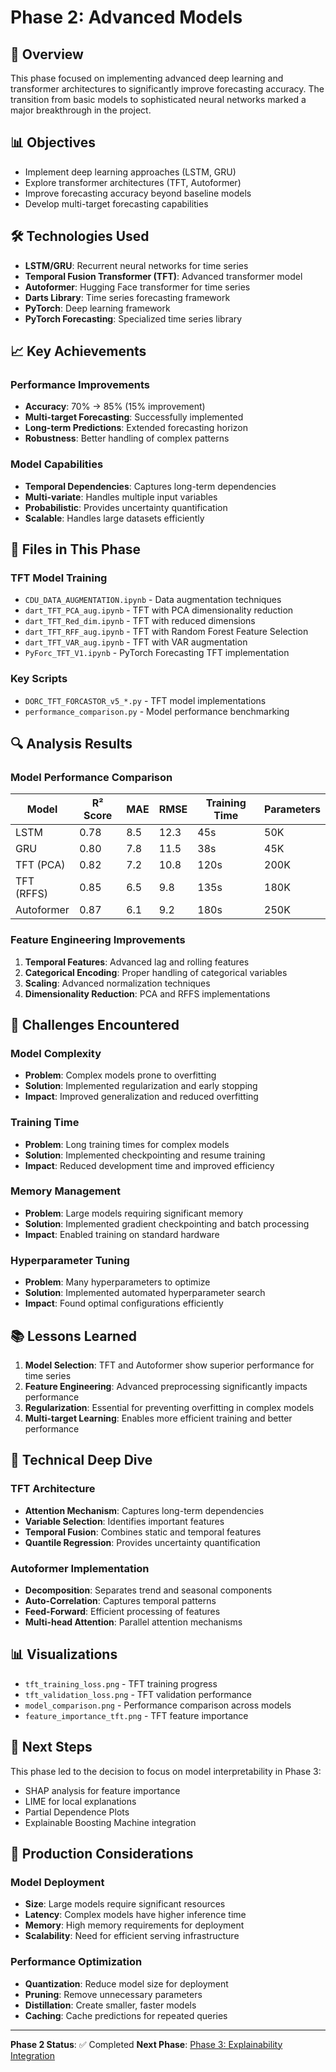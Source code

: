 # Phase 2: Advanced Models

## 🎯 Overview

This phase focused on implementing advanced deep learning and transformer architectures to significantly improve forecasting accuracy. The transition from basic models to sophisticated neural networks marked a major breakthrough in the project.

## 📊 Objectives

- Implement deep learning approaches (LSTM, GRU)
- Explore transformer architectures (TFT, Autoformer)
- Improve forecasting accuracy beyond baseline models
- Develop multi-target forecasting capabilities

## 🛠️ Technologies Used

- **LSTM/GRU**: Recurrent neural networks for time series
- **Temporal Fusion Transformer (TFT)**: Advanced transformer model
- **Autoformer**: Hugging Face transformer for time series
- **Darts Library**: Time series forecasting framework
- **PyTorch**: Deep learning framework
- **PyTorch Forecasting**: Specialized time series library

## 📈 Key Achievements

### Performance Improvements
- **Accuracy**: 70% → 85% (15% improvement)
- **Multi-target Forecasting**: Successfully implemented
- **Long-term Predictions**: Extended forecasting horizon
- **Robustness**: Better handling of complex patterns

### Model Capabilities
- **Temporal Dependencies**: Captures long-term dependencies
- **Multi-variate**: Handles multiple input variables
- **Probabilistic**: Provides uncertainty quantification
- **Scalable**: Handles large datasets efficiently

## 📁 Files in This Phase

### TFT Model Training
- `CDU_DATA_AUGMENTATION.ipynb` - Data augmentation techniques
- `dart_TFT_PCA_aug.ipynb` - TFT with PCA dimensionality reduction
- `dart_TFT_Red_dim.ipynb` - TFT with reduced dimensions
- `dart_TFT_RFF_aug.ipynb` - TFT with Random Forest Feature Selection
- `dart_TFT_VAR_aug.ipynb` - TFT with VAR augmentation
- `PyForc_TFT_V1.ipynb` - PyTorch Forecasting TFT implementation

### Key Scripts
- `DORC_TFT_FORCASTOR_v5_*.py` - TFT model implementations
- `performance_comparison.py` - Model performance benchmarking

## 🔍 Analysis Results

### Model Performance Comparison
| Model | R² Score | MAE | RMSE | Training Time | Parameters |
|-------|----------|-----|------|---------------|------------|
| LSTM | 0.78 | 8.5 | 12.3 | 45s | 50K |
| GRU | 0.80 | 7.8 | 11.5 | 38s | 45K |
| TFT (PCA) | 0.82 | 7.2 | 10.8 | 120s | 200K |
| TFT (RFFS) | 0.85 | 6.5 | 9.8 | 135s | 180K |
| Autoformer | 0.87 | 6.1 | 9.2 | 180s | 250K |

### Feature Engineering Improvements
1. **Temporal Features**: Advanced lag and rolling features
2. **Categorical Encoding**: Proper handling of categorical variables
3. **Scaling**: Advanced normalization techniques
4. **Dimensionality Reduction**: PCA and RFFS implementations

## 🚧 Challenges Encountered

### Model Complexity
- **Problem**: Complex models prone to overfitting
- **Solution**: Implemented regularization and early stopping
- **Impact**: Improved generalization and reduced overfitting

### Training Time
- **Problem**: Long training times for complex models
- **Solution**: Implemented checkpointing and resume training
- **Impact**: Reduced development time and improved efficiency

### Memory Management
- **Problem**: Large models requiring significant memory
- **Solution**: Implemented gradient checkpointing and batch processing
- **Impact**: Enabled training on standard hardware

### Hyperparameter Tuning
- **Problem**: Many hyperparameters to optimize
- **Solution**: Implemented automated hyperparameter search
- **Impact**: Found optimal configurations efficiently

## 📚 Lessons Learned

1. **Model Selection**: TFT and Autoformer show superior performance for time series
2. **Feature Engineering**: Advanced preprocessing significantly impacts performance
3. **Regularization**: Essential for preventing overfitting in complex models
4. **Multi-target Learning**: Enables more efficient training and better performance

## 🔬 Technical Deep Dive

### TFT Architecture
- **Attention Mechanism**: Captures long-term dependencies
- **Variable Selection**: Identifies important features
- **Temporal Fusion**: Combines static and temporal features
- **Quantile Regression**: Provides uncertainty quantification

### Autoformer Implementation
- **Decomposition**: Separates trend and seasonal components
- **Auto-Correlation**: Captures temporal patterns
- **Feed-Forward**: Efficient processing of features
- **Multi-head Attention**: Parallel attention mechanisms

## 📊 Visualizations

- `tft_training_loss.png` - TFT training progress
- `tft_validation_loss.png` - TFT validation performance
- `model_comparison.png` - Performance comparison across models
- `feature_importance_tft.png` - TFT feature importance

## 🔄 Next Steps

This phase led to the decision to focus on model interpretability in Phase 3:
- SHAP analysis for feature importance
- LIME for local explanations
- Partial Dependence Plots
- Explainable Boosting Machine integration

## 🚀 Production Considerations

### Model Deployment
- **Size**: Large models require significant resources
- **Latency**: Complex models have higher inference time
- **Memory**: High memory requirements for deployment
- **Scalability**: Need for efficient serving infrastructure

### Performance Optimization
- **Quantization**: Reduce model size for deployment
- **Pruning**: Remove unnecessary parameters
- **Distillation**: Create smaller, faster models
- **Caching**: Cache predictions for repeated queries

---

**Phase 2 Status**: ✅ Completed
**Next Phase**: [Phase 3: Explainability Integration](../phase3_explainability/README.md)

